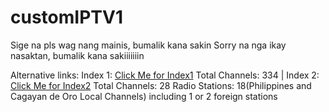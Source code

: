 # customIPTV1
Sige na pls wag nang mainis, bumalik kana sakin
Sorry na nga ikay nasaktan, bumalik kana sakiiiiiiin


Alternative links:
Index 1: [Click Me for Index1](https://iptv-1.clarenceestoya.repl.co/index.m3u) 
Total Channels: 334
|
Index 2: [Click Me for Index2](https://iptv-1.clarenceestoya.repl.co/index2.m3u)
Total Channels: 28
Radio Stations: 18(Philippines and Cagayan de Oro Local Channels) including 1 or 2 foreign stations
